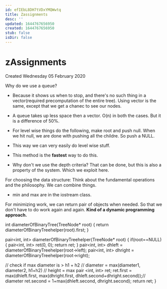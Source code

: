 ```yaml
---
id: efIEbL8DH7tVDxYMQWwtq
title: Zassignments
desc: ''
updated: 1644767656950
created: 1644767656950
stub: false
isDir: false
---
```

# zAssignments
Created Wednesday 05 February 2020

Why do we use a queue?

* Because it shows us when to stop, and there's no such thing in a vector(required precomputation of the entire tree). Using vector is the same, except that we get a chanec to see our nodes.
* A queue takes up less space then a vector. O(n) in both the cases. But it is a difference of 50%.



* For level wise things do the following, make root and push null. When we hit null, we are done with pushing all the childre. So push a NULL.
* This way we can very easily do level wise stuff.
* This method is the **fastest** way to do this.
* Why don't we use the depth criteria? That can be done, but this is also a property of the system. Which we exploit here.


For choosing the data structure: Think about the fundamental operations and the philosophy. We can combine things.

* min and max are in the iostream class.


For minimizing work, we can return pair of objects when needed. So that we don't have to do work again and again. **Kind of a dynamic programming approach.**

 int diameterOfBinaryTree(TreeNode* root) 
{
return diameterOfBinaryTreehelper(root).first;
}
    
pair<int, int> diameterOfBinaryTreehelper(TreeNode* root) 
{
if(root==NULL)
{
pair<int, int> ret(0, 0);
return ret;
}
pair<int, int> dhleft = diameterOfBinaryTreehelper(root->left); 
pair<int, int> dhright = diameterOfBinaryTreehelper(root->right); 
        
// check if max diameter is > h1 + h2
// diameter = max(diameter1, diameter2, h1+h2)
// height = max
pair <int, int> ret;
ret.first = max(dhleft.first, max(dhright.first, dhleft.second+dhright.second));// diameter
ret.second = 1+max(dhleft.second, dhright.second);
return ret;
}


